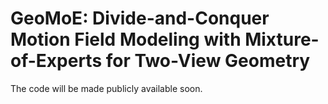 # GeoMoE: Divide-and-Conquer Motion Field Modeling with Mixture-of-Experts for Two-View Geometry
The code will be made publicly available soon.

